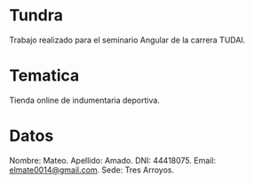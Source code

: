 # Tundra
Trabajo realizado para el seminario Angular de la carrera TUDAI.

# Tematica
Tienda online de indumentaria deportiva.

# Datos
Nombre: Mateo.
Apellido: Amado.
DNI: 44418075.
Email: elmate0014@gmail.com.
Sede: Tres Arroyos.
